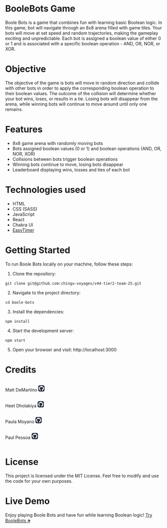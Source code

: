 # BooleBots Game

Boole Bots is a game that combines fun with learning basic Boolean logic. In this game, bot will navigate through an 8x8 arena filled with game tiles. Your bots will move at set speed and random trajectories, making the gameplay exciting and unpredictable. Each bot is assigned a boolean value of either 0 or 1 and is associated with a specific boolean operation - AND, OR, NOR, or XOR.

# Objective

The objective of the game is bots will move in random direction and collide with other bots in order to apply the corresponding boolean operation to their boolean values. The outcome of the collision will determine whether your bot wins, loses, or results in a tie. Losing bots will disappear from the arena, while winning bots will continue to move around until only one remains.

# Features

* 8x8 game arena with randomly moving bots
* Bots assigned boolean values (0 or 1) and boolean operations (AND, OR, NOR, XOR)
* Collisions between bots trigger boolean operations
* Winning bots continue to move, losing bots disappear
* Leaderboard displaying wins, losses and ties of each bot


# Technologies used

* HTML
* CSS (SASS)
* JavaScript
* React
* Chakra UI
* <a href="https://github.com/albert-gonzalez/easytimer-react-hook">EasyTimer</a>


# Getting Started

To run Boole Bots locally on your machine, follow these steps:

1. Clone the repository:
```shell 
git clone git@github.com:chingu-voyages/v44-tier2-team-25.git 
```
2. Navigate to the project directory: 
```shell 
cd boole-bots 
```
3. Install the dependencies: 
```shell 
npm install 
```
4. Start the development server: 
```shell 
npm start 
```
5. Open your browser and visit: http://localhost:3000

# Credits

<div style="display: flex; column-gap: 0.5em; align-items: center;">
<p>Matt DeMartino <a href="https://github.com/demartinom" target="_blank"><img src="https://raw.githubusercontent.com/tandpfun/skill-icons/59059d9d1a2c092696dc66e00931cc1181a4ce1f/icons/Github-Dark.svg" width="20px" height="20px"/></a></p> 
</div>

<div style="display: flex; column-gap: 0.5em; align-items: center">
<p>Heet Dholakiya <a href="https://github.com/heet-git" target="_blank"><img src="https://raw.githubusercontent.com/tandpfun/skill-icons/59059d9d1a2c092696dc66e00931cc1181a4ce1f/icons/Github-Dark.svg" width="20px" height="20px"/></a></p>
</div>

<div style="display: flex; column-gap: 0.5em; align-items: center">
<p>Paula Moyano <a href="https://github.com/pm-moyanor" target="_blank"><img src="https://raw.githubusercontent.com/tandpfun/skill-icons/59059d9d1a2c092696dc66e00931cc1181a4ce1f/icons/Github-Dark.svg" width="20px" height="20px"/></a></p>
</div>

<div style="display: flex; column-gap: 0.5em; align-items: center">
<p>Paul Pessoa <a href="https://github.com/paulpessoa" target="_blank"><img src="https://raw.githubusercontent.com/tandpfun/skill-icons/59059d9d1a2c092696dc66e00931cc1181a4ce1f/icons/Github-Dark.svg" width="20px" height="20px"/></a></p>
</div>

# License
This project is licensed under the MIT License. Feel free to modify and use the code for your own purposes.

# Live Demo
Enjoy playing Boole Bots and have fun while learning Boolean logic!
<a href="https://boolebots25.netlify.app">Try BooleBots 🡵</a>

